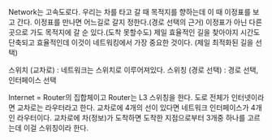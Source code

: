Network는 고속도로다.
우리는 차를 타고 갈 때 목적지를 향하는데 이 때 이정표를 보고 간다.
이정표를 만나면 어느길로 갈지 정한다.(경로 선택의 근거)
이정표가 아닌 다른곳으로 가도 목적지에 갈 순 있다.(도착 못할수도)
제일 효율적인 길을 찾아야지 시간도 단축되고 효율적인데 이것이 네트워킹에서 가장 중요한 것이다. (제일 최적화된 길을 선택)

스위치 (교차로) : 네트워크는 스위치로 이루어져있다.
스위칭 (경로 선택) : 경로 선택, 인터페이스 선택

Internet = Router의 집합체이고 Router는 L3 스위칭을 한다. 
도로 전체가 인터넷이라면 교차로는 라우터라고 한다. 교차로에 4개의 선이 있다면 네트워크 인터페이스가 4개인 라우터이다. 교차로에 차(정보)가 도착하면 도착한 지점으로부터 3개중 하나를 고르는데 이걸 스위칭이라 한다.